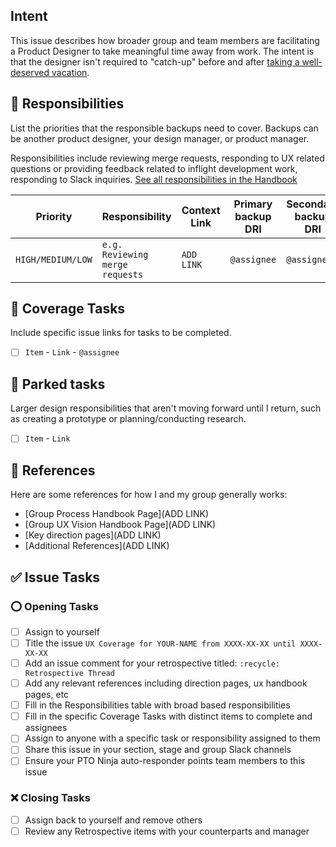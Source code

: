 ## Intent

This issue describes how broader group and team members are facilitating a Product Designer to take meaningful time away from work. The intent is that the designer isn't required to "catch-up" before and after [taking a well-deserved vacation][time-off]. 

## :handshake: Responsibilities

List the priorities that the responsible backups need to cover. Backups can be another product designer, your design manager, or product manager.

Responsibilities include reviewing merge requests, responding to UX related questions or providing feedback related to inflight development work, responding to Slack inquiries. [See all responsibilities in the Handbook][responsibilities]

| Priority | Responsibility | Context Link | Primary backup DRI | Secondary backup DRI |
| ----------------- | -------------------- | ------------------ | ----------- | --------- |
| `HIGH/MEDIUM/LOW` | `e.g. Reviewing merge requests` | `ADD LINK` | `@assignee` | `@assignee` | 

## :muscle: Coverage Tasks

Include specific issue links for tasks to be completed.

- [ ] `Item` - `Link` - `@assignee`

## 🚙 Parked tasks

Larger design responsibilities that aren't moving forward until I return, such as creating a prototype or planning/conducting research.

- [ ] `Item` - `Link`

## :book: References

Here are some references for how I and my group generally works:

- [Group Process Handbook Page](ADD LINK)
- [Group UX Vision Handbook Page](ADD LINK)
- [Key direction pages](ADD LINK)
- [Additional References](ADD LINK)

## :white_check_mark: Issue Tasks

### :o: Opening Tasks

- [ ] Assign to yourself
- [ ] Title the issue `UX Coverage for YOUR-NAME from XXXX-XX-XX until XXXX-XX-XX`
- [ ] Add an issue comment for your retrospective titled: `:recycle: Retrospective Thread`
- [ ] Add any relevant references including direction pages, ux handbook pages, etc
- [ ] Fill in the Responsibilities table with broad based responsibilities
- [ ] Fill in the specific Coverage Tasks with distinct items to complete and assignees
- [ ] Assign to anyone with a specific task or responsibility assigned to them
- [ ] Share this issue in your section, stage and group Slack channels
- [ ] Ensure your PTO Ninja auto-responder points team members to this issue

### :x: Closing Tasks

- [ ] Assign back to yourself and remove others
- [ ] Review any Retrospective items with your counterparts and manager

<!-- Do not remove the items below -->

[responsibilities]: https://about.gitlab.com/job-families/engineering/product-designer/
[time-off]: https://about.gitlab.com/handbook/engineering/ux/how-we-work/#time-off
